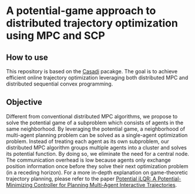 # A potential-game approach to distributed trajectory optimization using MPC and SCP

## How to use
This repository is based on the [Casadi](https://web.casadi.org/) pacakge. The goal is to achieve efficient online trajectory optimization leveraging both distributed MPC and distributed sequential convex programming. 


## Objective
Different from conventional distributed MPC algorithms, we propose to solve the potential game of a subproblem which consists of agents in the same neighborhood. By leveraging the potential game, a neighborhood of multi-agent planning problem can be solved as a single-agent optimization problem. Instead of treating each agent as its own subproblem, our distributed MPC algorithm groups multiple agents into a cluster and solves its potential function. By doing so, we eliminate the need for a central node. The communication overhead is low because agents only exchange position information once before they solve their next optimization problem (in a receding horizon). For a more in-depth explanation on game-theoretic trajectory planning, please refer to the paper [Potential iLQR: A Potential-Minimizing Controller for Planning Multi-Agent Interactive Trajectories](https://arxiv.org/abs/2107.04926).

